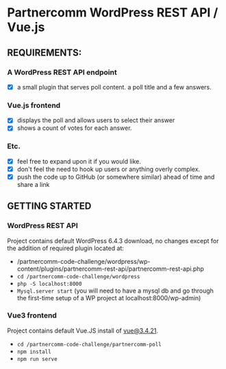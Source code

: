 # Partnercomm WordPress REST API / Vue.js

## REQUIREMENTS:
### A WordPress REST API endpoint 
- [x] a small plugin that serves poll content. a poll title and a few answers.

### Vue.js frontend 
- [x] displays the poll and allows users to select their answer
- [x] shows a count of votes for each answer.

### Etc.
- [x] feel free to expand upon it if you would like. 
- [x] don't feel the need to hook up users or anything overly complex.
- [x] push the code up to GitHub (or somewhere similar) ahead of time and share a link

## GETTING STARTED

### WordPress REST API
Project contains default WordPress 6.4.3 download, no changes except for the addition of required plugin located at:
- /partnercomm-code-challenge/wordpress/wp-content/plugins/partnercomm-rest-api/partnercomm-rest-api.php
- `cd /partnercomm-code-challenge/wordpress`
- `php -S localhost:8000`
- `Mysql.server start` (you will need to have a mysql db and go through the first-time setup of a WP project at localhost:8000/wp-admin)

### Vue3 frontend
Project contains default Vue.JS install of vue@3.4.21.
- `cd /partnercomm-code-challenge/partnercomm-poll`
- `npm install`
- `npm run serve`
